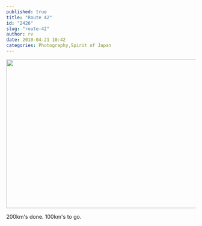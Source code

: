```yaml
---
published: true
title: "Route 42"
id: "2426"
slug: "route-42"
author: rv
date: 2010-04-21 10:42
categories: Photography,Spirit of Japan
---
```

<a href="https://s3.amazonaws.com/cfwblog/uploads/2010/04/ps.jpg"><img class="aligncenter size-full wp-image-2428" title="PSsml" src="https://s3.amazonaws.com/cfwblog/uploads/2010/04/pssml.jpg" alt="" width="800" height="395" /></a>

200km's done. 100km's to go.